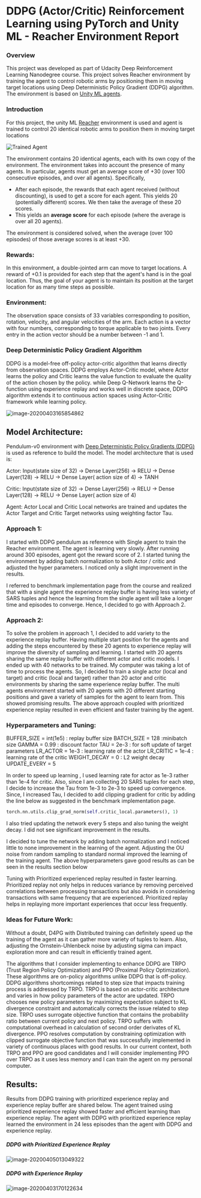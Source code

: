 [//]: # "Image References"

[image1]: https://user-images.githubusercontent.com/10624937/43851024-320ba930-9aff-11e8-8493-ee547c6af349.gif "Trained Agent"
[image2]: https://user-images.githubusercontent.com/10624937/43851646-d899bf20-9b00-11e8-858c-29b5c2c94ccc.png "Crawler"


# DDPG (Actor/Critic) Reinforcement Learning using PyTorch and Unity ML -  Reacher Environment Report

### Overview

This project was developed as part of Udacity Deep Reinforcement Learning Nanodegree course. This project solves Reacher environment by training the agent to control robotic arms by positioning them in moving target locations using Deep Deterministic Policy Gradient (DDPG) algorithm. The environment is based on [Unity ML agents](https://github.com/Unity-Technologies/ml-agents). 

### Introduction

For this project, the unity ML [Reacher](https://github.com/Unity-Technologies/ml-agents/blob/master/docs/Learning-Environment-Examples.md#reacher) environment is used and agent is trained to control 20 identical robotic arms to position them in moving target locations

![Trained Agent][image1]

The environment contains 20 identical agents, each with its own copy of the environment. The environment  takes into account the presence of many agents.  In particular, agents must get an average score of +30 (over 100 consecutive episodes, and over all agents).  Specifically,

- After each episode, the rewards that each agent received (without discounting),  is used to get a score for each agent.  This yields 20 (potentially different) scores.  We then take the average of these 20 scores. 
- This yields an **average score** for each episode (where the average is over all 20 agents).

The environment is considered solved, when the average (over 100 episodes) of those average scores is at least +30. 

### Rewards:

In this environment, a double-jointed arm can move to target locations. A reward of +0.1 is provided for each step that the agent's hand is in the goal location. Thus, the goal of your agent is to maintain its position at the target location for as many time steps as possible.

### Environment:

The observation space consists of 33 variables corresponding to position, rotation, velocity, and angular velocities of the arm. Each action is a vector with four numbers, corresponding to torque applicable to two joints. Every entry in the action vector should be a number between -1 and 1.



### Deep Deterministic Policy Gradient Algorithm

DDPG is a model-free off-policy actor-critic algorithm that learns directly from observation spaces. DDPG employs Actor-Critic model, where Actor learns the policy and Critic learns the value function to evaluate the quality of the action chosen by the policy. while Deep Q-Network learns the Q-function using experience replay  and works well in discrete space, DDPG algorithm extends it to  continuous action spaces using Actor-Critic framework while learning policy.

![image-20200403165854862](images/image-20200403165854862.png)



## Model Architecture:

Pendulum-v0 environment with [Deep Deterministic Policy Gradients (DDPG)](https://github.com/udacity/deep-reinforcement-learning/blob/master/ddpg-pendulum/DDPG.ipynb) is used as reference  to build the model.  The model architecture that is used is:

Actor:
	Input(state size of 32) &rarr; Dense Layer(256) &rarr; RELU &rarr; Dense Layer(128) &rarr; RELU &rarr; Dense Layer( action size of 4) &rarr; TANH

Critic:
	Input(state size of 32) &rarr; Dense Layer(256) &rarr; RELU &rarr; Dense Layer(128) &rarr; RELU &rarr; Dense Layer( action size of 4) 

Agent:
	Actor Local and Critic Local networks are trained and updates the Actor Target and Critic Target networks using weighting factor Tau.



### Approach 1:

I started with DDPG pendulum as reference with Single agent to train the Reacher environment. The agent is learning very slowly. After running around 300 episodes, agent got the reward score of 2. I started tuning the environment by adding batch normalization to both Actor / critic and adjusted the hyper parameters.  I noticed only a slight improvement in the results.  

I referred to benchmark implementation page from the course and realized that with a single agent the experience replay buffer is having less variety of SARS tuples and hence the learning from the single agent will take a longer time and episodes  to converge. Hence, I decided to go with Approach 2.

### Approach 2:

To solve the problem in approach 1, I decided to add variety to the experience replay buffer. Having multiple start position for the agents and adding the steps encountered by these 20 agents to experience replay will improve the diversity of sampling and learning.  I started with 20 agents sharing the same replay buffer with different actor and critic models. I ended up with 40 networks to be trained. My computer was taking a lot of time to process the agents. So, I decided to train a single actor (local and target) and critic (local and target) rather than 20 actor and critic environments by sharing the same experience replay buffer. The multi agents environment started with 20 agents with 20 different starting positions and gave a variety of samples for the agent to learn from.  This showed promising results. The above approach coupled with prioritized experience replay resulted in even efficient and faster training by the agent. 

### Hyperparameters and Tuning:

BUFFER_SIZE = int(1e5)  : replay buffer size
BATCH_SIZE = 128        :minibatch size
GAMMA = 0.99            : discount factor
TAU = 2e-3              : for soft update of target parameters
LR_ACTOR = 1e-3         : learning rate of the actor 
LR_CRITIC = 1e-4        : learning rate of the critic
WEIGHT_DECAY = 0        : L2 weight decay
UPDATE_EVERY = 5

In order to speed up learning , I used learning rate for actor as 1e-3 rather than 1e-4 for critic. Also, since I am collecting 20 SARS tuples for each step, I decide to increase the Tau from 1e-3 to 2e-3 to speed up convergence. Since, I increased Tau, I decided to add clipping gradient for critic by adding the line below as suggested in the benchmark implementation page. 

```python
torch.nn.utils.clip_grad_norm(self.critic_local.parameters(), 1)
```

I also tried updating the network every 5 steps and also tuning the weight decay. I did not see significant improvement in the results. 

I decided to tune the network by adding batch normalization and I  noticed little to none improvement in the learning of the agent.  Adjusting the OU noise from random sampling to standard normal improved the learning of the training agent. The above hyperparameters gave good results as can be seen in the results section below

Tuning with Prioritized experienced replay resulted in faster learning. Prioritized replay not only helps in reduces variance by removing perceived correlations between processing transactions but also avoids  in considering transactions with same frequency that are experienced. Prioritized replay helps in replaying more important experiences that occur less frequently. 

### Ideas for Future Work:

Without a doubt, D4PG with Distributed training can definitely speed up the training of the agent as it can gather more variety of tuples to learn.  Also, adjusting the Ornstein-Uhlenbeck noise by adjusting sigma can impact exploration more and can result in efficiently trained agent.  

The algorithms that I consider implementing to enhance DDPG are TRPO (Trust Region Policy Optimization) and PPO (Proximal Policy Optimization). These algorithms are on-policy algorithms unlike DDPG that is off-policy. DDPG algorithms shortcomings related to step size that impacts training process is addressed by TRPO. TRPO is based on actor-critic architecture and varies in how policy parameters of the actor are updated. TRPO  chooses new policy parameters by maximizing expectation subject to KL divergence constraint and automatically corrects the issue related to step size. TRPO uses surrogate objective function that contains the probability ratio between current policy and next policy. TRPO suffers with computational overhead in calculation of second order derivates of KL divergence.  PPO resolves computation by constraining optimization with clipped surrogate objective function that was successfully implemented in variety of continuous places with good results. In our current context, both TRPO and PPO  are good candidates and I will consider implementing PPO over TRPO as it uses less memory and I can train the agent on my personal computer.

## Results:

Results from DDPG training  with prioritized experience replay and experience replay buffer are shared below. The agent trained using prioritized experience replay showed faster and efficient learning than experience replay. The agent with DDPG with prioritized experience replay learned the environment in 24 less episodes than the agent with DDPG and experience replay.

##### DDPG with Prioritized Experience Replay

![image-20200405013049322](images/image-20200405013049322.png)

##### DDPG with Experience Replay

![image-20200403170122634](images/image-20200403170122634.png)

